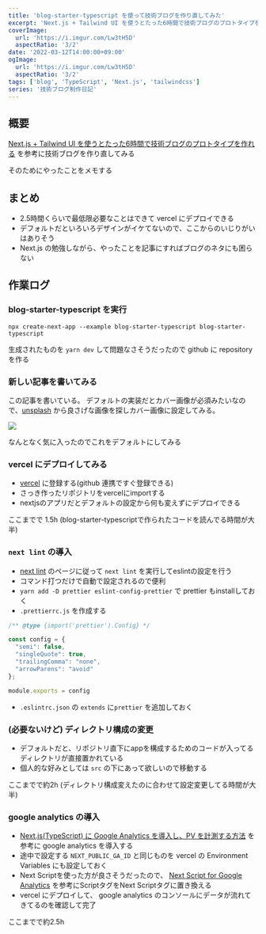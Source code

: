 ```yaml
---
title: 'blog-starter-typescript を使って技術ブログを作り直してみた'
excerpt: 'Next.js + Tailwind UI を使うとたった6時間で技術ブログのプロトタイプを作れるを参考に技術ブログを作り直してみる。そのためにやったことをメモする'
coverImage: 
  url: 'https://i.imgur.com/Lw3tH5D'
  aspectRatio: '3/2'
date: '2022-03-12T14:00:00+09:00'
ogImage:
  url: 'https://i.imgur.com/Lw3tH5D'
  aspectRatio: '3/2'
tags: ['blog', 'TypeScript', 'Next.js', 'tailwindcss']
series: '技術ブログ制作日記'
---
```



## 概要

[Next.js + Tailwind UI を使うとたった6時間で技術ブログのプロトタイプを作れる](https://panda-program.com/posts/from-gatsby-to-nextjs) を参考に技術ブログを作り直してみる

そのためにやったことをメモする

## まとめ

- 2.5時間くらいで最低限必要なことはできて vercel にデプロイできる
- デフォルトだといろいろデザインがイケてないので、ここからのいじりがいはありそう
- Next.js の勉強しながら、やったことを記事にすればブログのネタにも困らない

## 作業ログ

### blog-starter-typescript を実行

```console
npx create-next-app --example blog-starter-typescript blog-starter-typescript
```

生成されたものを `yarn dev` して問題なさそうだったので github に repository を作る

### 新しい記事を書いてみる

この記事を書いている。
デフォルトの実装だとカバー画像が必須みたいなので、[unsplash](https://unsplash.com/) から良さげな画像を探しカバー画像に設定してみる。

![](https://imgur.com/Lw3tH5Dh.jpg)

なんとなく気に入ったのでこれをデフォルトにしてみる

### vercel にデプロイしてみる

- [vercel](https://vercel.com/) に登録する(github 連携ですぐ登録できる)
- さっき作ったリポジトリをvercelにimportする
- nextjsのアプリだとデフォルトの設定から何も変えずにデプロイできる

ここまでで 1.5h (blog-starter-typescriptで作られたコードを読んでる時間が大半)

### `next lint` の導入

- [next lint](https://nextjs.org/docs/basic-features/eslint) のページに従って `next lint` を実行してeslintの設定を行う
- コマンド打つだけで自動で設定されるので便利
- `yarn add -D prettier eslint-config-prettier` で prettier もinstallしておく
- `.prettierrc.js` を作成する
```js
/** @type {import('prettier').Config} */

const config = {
  "semi": false,
  "singleQuote": true,
  "trailingComma": "none",
  "arrowParens": "avoid"
};

module.exports = config
```
- `.eslintrc.json` の `extends` に`prettier` を追加しておく

### (必要ないけど) ディレクトリ構成の変更

- デフォルトだと、リポジトリ直下にappを構成するためのコードが入ってるディレクトリが直接置かれている
- 個人的な好みとしては `src` の下にあって欲しいので移動する

ここまでで約2h (ディレクトリ構成変えたのに合わせて設定変更してる時間が大半)

### google analytics の導入

- [Next.js(TypeScript) に Google Analytics を導入し、PV を計測する方法](https://fwywd.com/tech/next-ga-pv) を参考に google analytics を導入する
- 途中で設定する `NEXT_PUBLIC_GA_ID`  と同じものを vercel の Environment Variables にも設定しておく
- Next Scriptを使った方が良さそうだったので、 [Next Script for Google Analytics](https://nextjs.org/docs/messages/next-script-for-ga) を参考にScriptタグをNext Scriptタグに置き換える
- vercel にデプロイして、 google analytics のコンソールにデータが流れてきてるのを確認して完了

ここまでで約2.5h